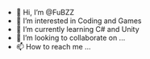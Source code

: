 - 👋 Hi, I’m @FuBZZ
- 👀 I’m interested in Coding and Games
- 🌱 I’m currently learning C# and Unity
- 💞️ I’m looking to collaborate on ...
- 📫 How to reach me ...

<!---
FuBZZ/FuBZZ is a ✨ special ✨ repository because its `README.md` (this file) appears on your GitHub profile.
You can click the Preview link to take a look at your changes.
--->
